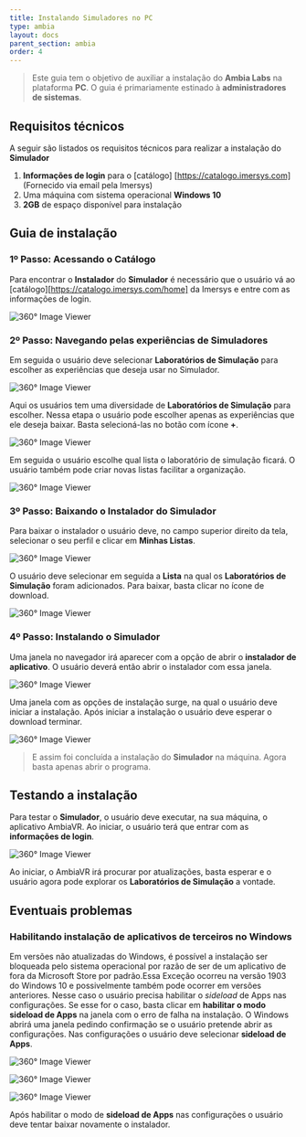 ```yaml
---
title: Instalando Simuladores no PC
type: ambia
layout: docs
parent_section: ambia
order: 4
---
```


> Este guia tem o objetivo de auxiliar a instalação do **Ambia Labs** na plataforma **PC**. O guia é primariamente estinado à **administradores de sistemas**.

## Requisitos técnicos

A seguir são listados os requisitos técnicos para realizar a instalação do **Simulador**

1. **Informações de login** para o [catálogo] [https://catalogo.imersys.com] (Fornecido via email pela Imersys)
2. Uma máquina com sistema operacional **Windows 10**
3. **2GB** de espaço disponível para instalação

## Guia de instalação

### 1º Passo: Acessando o Catálogo

Para encontrar o **Instalador** do **Simulador** é necessário que o usuário vá ao [catálogo][https://catalogo.imersys.com/home] da Imersys e entre com as informações de login. 

![360&deg; Image Viewer](images/Gdi-SS01.png)

### 2º Passo: Navegando pelas experiências de Simuladores

Em seguida o usuário deve selecionar **Laboratórios de Simulação** para escolher as experiências que deseja usar no Simulador.

![360&deg; Image Viewer](images/Gdi-SS02.png)

Aqui os usuários tem uma diversidade de **Laboratórios de Simulação** para escolher. Nessa etapa o usuário pode escolher apenas as experiências que ele deseja baixar. Basta selecioná-las no botão com ícone **+**.

![360&deg; Image Viewer](images/Gdi-SS03.png)

Em seguida o usuário escolhe qual lista o laboratório de simulação ficará. O usuário também pode criar novas listas facilitar a organização.

![360&deg; Image Viewer](images/Gdi-SS04.png)

### 3º Passo: Baixando o **Instalador** do **Simulador**

Para baixar o instalador o usuário deve, no campo superior direito da tela, selecionar o seu perfil e clicar em **Minhas Listas**.

![360&deg; Image Viewer](images/Gdi-SS05.png)

O usuário deve selecionar em seguida a **Lista** na qual os **Laboratórios de Simulação** foram adicionados. Para baixar, basta clicar no ícone de download.

![360&deg; Image Viewer](images/Gdi-SS06.png)


### 4º Passo: Instalando o **Simulador**

Uma janela no navegador irá aparecer com a opção de abrir o **instalador de aplicativo**. O usuário deverá então abrir o instalador com essa janela.

![360&deg; Image Viewer](images/Gdi-SS07.png)

Uma janela com as opções de instalação surge, na qual o usuário deve iniciar a instalação. Após iniciar a instalação o usuário deve esperar o download terminar.

![360&deg; Image Viewer](images/Gdi-SS10.png)


>E assim foi concluída a instalação do **Simulador** na máquina. Agora basta apenas abrir o programa.

## Testando a instalação

Para testar o **Simulador**, o usuário deve executar, na sua máquina, o aplicativo AmbiaVR. Ao iniciar, o usuário terá que entrar com as **informações de login**.

![360&deg; Image Viewer](images/Gdi-SS15.png)

Ao iniciar, o AmbiaVR irá procurar por atualizações, basta esperar e o usuário agora pode explorar os **Laboratórios de Simulação** a vontade.

## Eventuais problemas



### Habilitando instalação de aplicativos de terceiros no Windows
Em versões não atualizadas do Windows, é possível a instalação ser bloqueada pelo sistema operacional por razão de ser de um aplicativo de fora da Microsoft Store por padrão.Essa Exceção ocorreu na versão 1903 do Windows 10 e possivelmente também pode ocorrer em versões anteriores. Nesse caso o usuário precisa habilitar o *sideload* de Apps nas configurações. Se esse for o caso, basta clicar em **habilitar o modo sideload de Apps** na janela com o erro de falha na instalação. O Windows abrirá uma janela pedindo confirmação se o usuário pretende abrir as configurações. Nas configurações o usuário deve selecionar **sideload de Apps**.

![360&deg; Image Viewer](images/Gdi-SS12.png)

![360&deg; Image Viewer](images/Gdi-SS13.png)

![360&deg; Image Viewer](images/Gdi-SS14.png)

Após habilitar o modo de **sideload de Apps** nas configurações o usuário deve tentar baixar novamente o instalador.
